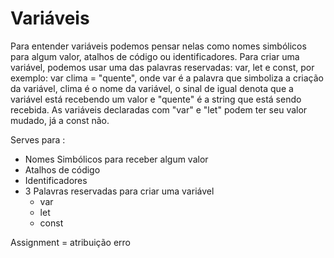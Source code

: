 # Variáveis

Para entender variáveis podemos pensar nelas como nomes simbólicos para algum valor, atalhos de código ou identificadores. Para criar uma variável, podemos usar uma das palavras reservadas: var, let e const, por exemplo: var clima = "quente", onde var é a palavra que simboliza a criação da variável, clima é o nome da variável, o sinal de igual denota que a variável está recebendo um valor e "quente" é a string que está sendo recebida. As variáveis declaradas com "var" e "let" podem ter seu valor mudado, já a const não.

Serves para :

* Nomes Simbólicos para receber algum valor
* Atalhos de código
* Identificadores
* 3 Palavras reservadas para criar uma variável
    * var
    * let
    * const


Assignment = atribuição erro
